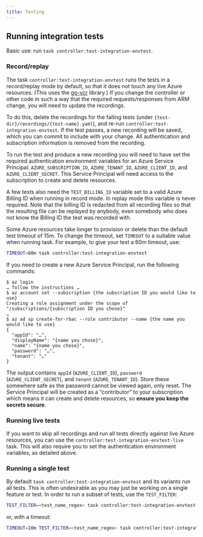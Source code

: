 ```yaml
---
title: Testing
---
```


## Running integration tests

Basic use: run `task controller:test-integration-envtest`.

### Record/replay

The task `controller:test-integration-envtest` runs the tests in a record/replay mode by default, so that it does not 
touch any live Azure resources. (This uses the [go-vcr](https://github.com/dnaeon/go-vcr) library.) If you change the controller or other code in 
such a way that the required requests/responses from ARM change, you will need to update the recordings.

To do this, delete the recordings for the failing tests (under `{test-dir}/recordings/{test-name}.yaml`), and re-run 
`controller:test-integration-envtest`. If the test passes, a new recording will be saved, which you can commit to 
include with your change. All authentication and subscription information is removed from the recording.

To run the test and produce a new recording you will need to have set the required authentication environment variables 
for an Azure Service Principal: `AZURE_SUBSCRIPTION_ID`, `AZURE_TENANT_ID`, `AZURE_CLIENT_ID`, and `AZURE_CLIENT_SECRET`. 
This Service Principal will need access to the subscription to create and delete resources.

A few tests also need the `TEST_BILLING_ID` variable set to a valid Azure Billing ID when running in record mode. 
In replay mode this variable is never required. Note that the billing ID is redacted from all recording files so that 
the resulting file can be replayed by anybody, even somebody who does not know the Billing ID the test was recorded with.

Some Azure resources take longer to provision or delete than the default test timeout of 15m. To change the timeout, 
set `TIMEOUT` to a suitable value when running task. For example, to give your test a 60m timeout, use:

``` bash
TIMEOUT=60m task controller:test-integration-envtest
```

If you need to create a new Azure Service Principal, run the following commands:

```console
$ az login
… follow the instructions …
$ az account set --subscription {the subscription ID you would like to use}
Creating a role assignment under the scope of "/subscriptions/{subscription ID you chose}"
…
$ az ad sp create-for-rbac --role contributor --name {the name you would like to use}
{
  "appId": "…",
  "displayName": "{name you chose}",
  "name": "{name you chose}",
  "password": "…",
  "tenant": "…"
}
```
The output contains `appId` (`AZURE_CLIENT_ID`), `password` (`AZURE_CLIENT_SECRET`), and `tenant` (`AZURE_TENANT_ID`). 
Store these somewhere safe as the password cannot be viewed again, only reset. The Service Principal will be created as 
a “contributor” to your subscription which means it can create and delete resources, so 
**ensure you keep the secrets secure**.

### Running live tests

If you want to skip all recordings and run all tests directly against live Azure resources, you can use the 
`controller:test-integration-envtest-live` task. This will also require you to set the authentication environment 
variables, as detailed above.

### Running a single test
By default `task controller:test-integration-envtest` and its variants run all tests. This is often undesirable 
as you may just be working on a single feature or test. In order to run a subset of tests, use the `TEST_FILTER`:

```bash
TEST_FILTER=<test_name_regex> task controller:test-integration-envtest
```

or, with a timeout:

```bash
TIMEOUT=10m TEST_FILTER=<test_name_regex> task controller:test-integration-envtest
```
